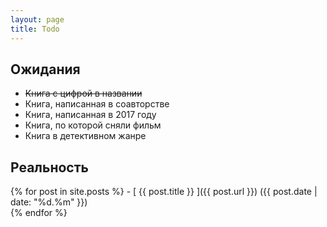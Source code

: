 ```yaml
---
layout: page
title: Todo
---
```


## Ожидания 
- ~~Книга с цифрой в названии~~
- Книга, написанная в соавторстве 
- Книга, написанная в 2017 году 
- Книга, по которой сняли фильм 
- Книга в детективном жанре

## Реальность
{% for post in site.posts %} - [ {{ post.title }} ]({{ post.url }}) ({{ post.date | date: "%d.%m" }})  
{% endfor %}
